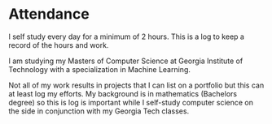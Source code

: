 # Attendance
I self study every day for a minimum of 2 hours. This is a log to keep a record of the hours and work.

I am studying my Masters of Computer Science at Georgia Institute of Technology with a specialization in Machine Learning. 

Not all of my work results in projects that I can list on a portfolio but this can at least log my efforts. My background is in mathematics (Bachelors degree) so this is log is important while I self-study computer science on the side in conjunction with my Georgia Tech classes.
